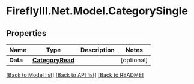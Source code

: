 # FireflyIII.Net.Model.CategorySingle
## Properties

Name | Type | Description | Notes
------------ | ------------- | ------------- | -------------
**Data** | [**CategoryRead**](CategoryRead.md) |  | [optional] 

[[Back to Model list]](../README.md#documentation-for-models) [[Back to API list]](../README.md#documentation-for-api-endpoints) [[Back to README]](../README.md)

